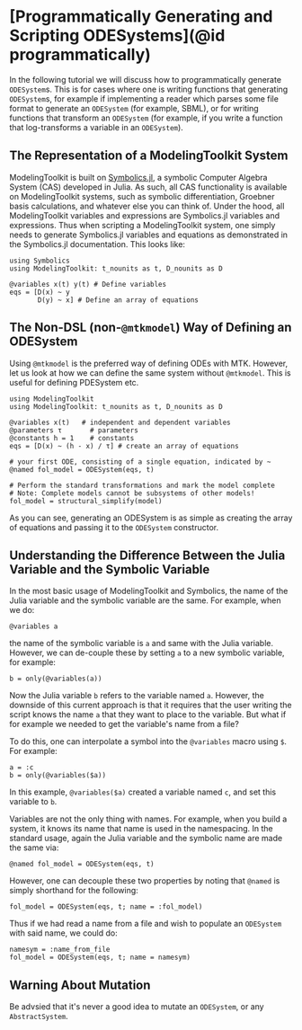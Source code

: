 # [Programmatically Generating and Scripting ODESystems](@id programmatically)

In the following tutorial we will discuss how to programmatically generate `ODESystem`s.
This is for cases where one is writing functions that generating `ODESystem`s, for example
if implementing a reader which parses some file format to generate an `ODESystem` (for example,
SBML), or for writing functions that transform an `ODESystem` (for example, if you write a
function that log-transforms a variable in an `ODESystem`).

## The Representation of a ModelingToolkit System

ModelingToolkit is built on [Symbolics.jl](https://symbolics.juliasymbolics.org/dev/),
a symbolic Computer Algebra System (CAS) developed in Julia. As such, all CAS functionality
is available on ModelingToolkit systems, such as symbolic differentiation, Groebner basis
calculations, and whatever else you can think of. Under the hood, all ModelingToolkit
variables and expressions are Symbolics.jl variables and expressions. Thus when scripting
a ModelingToolkit system, one simply needs to generate Symbolics.jl variables and equations
as demonstrated in the Symbolics.jl documentation. This looks like:

```@example scripting
using Symbolics
using ModelingToolkit: t_nounits as t, D_nounits as D

@variables x(t) y(t) # Define variables
eqs = [D(x) ~ y
       D(y) ~ x] # Define an array of equations
```

## The Non-DSL (non-`@mtkmodel`) Way of Defining an ODESystem

Using `@mtkmodel` is the preferred way of defining ODEs with MTK. However, let us
look at how we can define the same system without `@mtkmodel`. This is useful for
defining PDESystem etc.

```@example scripting
using ModelingToolkit
using ModelingToolkit: t_nounits as t, D_nounits as D

@variables x(t)   # independent and dependent variables
@parameters τ       # parameters
@constants h = 1    # constants
eqs = [D(x) ~ (h - x) / τ] # create an array of equations

# your first ODE, consisting of a single equation, indicated by ~
@named fol_model = ODESystem(eqs, t)

# Perform the standard transformations and mark the model complete
# Note: Complete models cannot be subsystems of other models!
fol_model = structural_simplify(model)
```

As you can see, generating an ODESystem is as simple as creating the array of equations
and passing it to the `ODESystem` constructor.

## Understanding the Difference Between the Julia Variable and the Symbolic Variable

In the most basic usage of ModelingToolkit and Symbolics, the name of the Julia variable
and the symbolic variable are the same. For example, when we do:

```@example scripting
@variables a
```

the name of the symbolic variable is `a` and same with the Julia variable. However, we can
de-couple these by setting `a` to a new symbolic variable, for example:

```@example scripting
b = only(@variables(a))
```

Now the Julia variable `b` refers to the variable named `a`. However, the downside of this current
approach is that it requires that the user writing the script knows the name `a` that they want to
place to the variable. But what if for example we needed to get the variable's name from a file?

To do this, one can interpolate a symbol into the `@variables` macro using `$`. For example:

```@example scripting
a = :c
b = only(@variables($a))
```

In this example, `@variables($a)` created a variable named `c`, and set this variable to `b`.

Variables are not the only thing with names. For example, when you build a system, it knows its name
that name is used in the namespacing. In the standard usage, again the Julia variable and the
symbolic name are made the same via:

```@example scripting
@named fol_model = ODESystem(eqs, t)
```

However, one can decouple these two properties by noting that `@named` is simply shorthand for the
following:

```@example scripting
fol_model = ODESystem(eqs, t; name = :fol_model)
```

Thus if we had read a name from a file and wish to populate an `ODESystem` with said name, we could do:

```@example scripting
namesym = :name_from_file
fol_model = ODESystem(eqs, t; name = namesym)
```

## Warning About Mutation

Be advsied that it's never a good idea to mutate an `ODESystem`, or any `AbstractSystem`.
